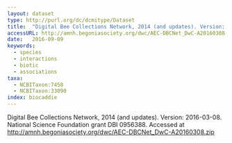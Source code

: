 ```yaml
---
layout: dataset
type: http://purl.org/dc/dcmitype/Dataset
title:  "Digital Bee Collections Network, 2014 (and updates). Version: 2016-03-08. National Science Foundation grant DBI 0956388. Accessed at http://amnh.begoniasociety.org/dwc/AEC-DBCNet_DwC-A20160308.zip"
accessURL: http://amnh.begoniasociety.org/dwc/AEC-DBCNet_DwC-A20160308.zip
date:   2016-09-09
keywords: 
  - species 
  - interactions 
  - biotic 
  - associations
taxa:
  - NCBITaxon:7458
  - NCBITaxon:33090
index: biocaddie
---
```


Digital Bee Collections Network, 2014 (and updates). Version: 2016-03-08. National Science Foundation grant DBI 0956388. Accessed at http://amnh.begoniasociety.org/dwc/AEC-DBCNet_DwC-A20160308.zip


